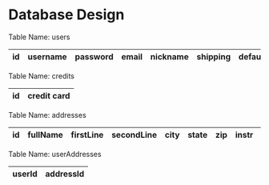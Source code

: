# Database Design

Table Name: users

| id | username | password | email | nickname | shipping | defaultShipping |
| --- | --- | --- | --- | --- | --- | --- |

Table Name: credits

| id | credit card | 
| --- | --- |

Table Name: addresses

| id | fullName | firstLine | secondLine | city | state | zip | instr | code |
| --- | --- | --- | --- | --- | --- | --- | --- | --- |

Table Name: userAddresses

| userId | addressId | 
| ------ | --------- |
